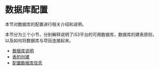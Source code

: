 # 数据库配置



本节对数据库的配置进行相关介绍和说明。

本节分为三个小节，分别解释说明了iS3平台的可用数据库，数据库的建表原则，以及如何将数据库与项目连接起来。



   * [数据库说明](./part2/detail1.md)
   * [表的创建](./part2/detail2.md)
   * [配置数据库信息](./part2/detail3.md)

